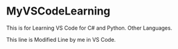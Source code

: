 # MyVSCodeLearning
This is for Learning VS Code for C# and Python. Other Languages.


This line is Modified Line by me in VS Code.